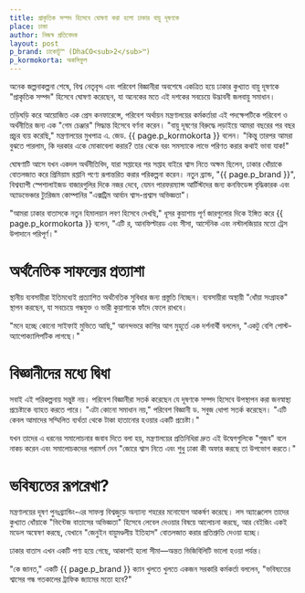 ```yaml
---
title: প্রাকৃতিক সম্পদ হিসেবে ঘোষণা করা হলো ঢাকার বায়ু দূষণকে
place: ঢাকা
author: নিজস্ব প্রতিবেদক
layout: post
p_brand: ঢাকোটু™ (DhaCO<sub>2</sub>™)
p_kormokorta: অকসিফুল
---
```


<!-- @format -->

অনেক জল্পনাকল্পনা শেষে, বিশ্ব নেতৃবৃন্দ এবং পরিবেশ বিজ্ঞানীরা অবশেষে একত্রিত হয়ে ঢাকার কুখ্যাত বায়ু দূষণকে "প্রাকৃতিক সম্পদ" হিসেবে ঘোষণা করেছেন, যা অনেকের মতে এই দশকের সবচেয়ে উদ্ভাবনী জলবায়ু সমাধান।

তড়িঘড়ি করে আয়োজিত এক প্রেস কনফারেন্সে, পরিবেশ অর্থায়ন মন্ত্রণালয়ের কর্মকর্তারা এই পদক্ষেপটিকে পরিবেশ ও অর্থনীতির জন্য এক "গেম চেঞ্জার" সিদ্ধান্ত হিসেবে বর্ণনা করেন। "বায়ু দূষণের বিরুদ্ধে লড়াইয়ে আমরা বছরের পর বছর প্রচুর ব্যয় করেছি," মন্ত্রণালয়ের মুখপাত্র এ. জেড. {{ page.p_kormokorta }} বলেন। "কিন্তু তারপর আমরা বুঝতে পারলাম, কি দরকার একে মোকাবেলা করার? তার থেকে বরং সমস্যাকে লাভে পরিণত করার কথাই ভাবা যাক!"

ঘোষণাটি আসে যখন একদল অর্থনীতিবিদ, যারা সপ্তাহের পর সপ্তাহ বাইরে শ্বাস নিতে অক্ষম ছিলেন, ঢাকার ধোঁয়াকে বোতলজাত করে প্রিমিয়াম রপ্তানি পণ্যে রূপান্তরিত করার পরিকল্পনা করেন। নতুন ব্র্যান্ড, "{{ page.p_brand }}", বিশ্বব্যাপী স্পেশালাইজড বাজারগুলির দিকে নজর দেবে, যেমন পারফরম্যান্স আর্টিস্টদের জন্য কনফিডেন্স বৃদ্ধিকারক এবং অ্যাডভেঞ্চার ট্যুরিজম কোম্পানির "এক্সট্রিম আর্বান শ্বাস-প্রশ্বাস অভিজ্ঞতা"।

"আমরা ঢাকার বাতাসকে নতুন হিমালয়ান লবণ হিসেবে দেখছি," ধূসর কুয়াশায় পূর্ণ জারগুলোর দিকে ইঙ্গিত করে {{ page.p_kormokorta }} বলেন, "এটি র, আনফিল্টারড এবং সীসা, আর্সেনিক এবং নস্টালজিয়ার মতো ট্রেস উপাদানে পরিপূর্ণ।"

# অর্থনৈতিক সাফল্যের প্রত্যাশা

স্থানীয় ব্যবসায়ীরা ইতিমধ্যেই প্রত্যাশিত অর্থনৈতিক সুবিধার জন্য প্রস্তুতি নিচ্ছেন। ব্যবসায়ীরা অস্থায়ী "ধোঁয়া সংগ্রাহক" স্থাপন করছেন, যা সবচেয়ে গন্ধযুক্ত ও ভারী কুয়াশাকে ফাঁদে ফেলে রাখবে।

"মনে হচ্ছে কোনো সাইফাই মুভিতে আছি," আনন্দভরে কাশির আগ মুহূর্তে এক দর্শনার্থী বললেন, "একটু বেশি পোস্ট-অ্যাপোক্যালিপটিক লাগছে।"

# বিজ্ঞানীদের মধ্যে দ্বিধা

সবাই এই পরিকল্পনায় সন্তুষ্ট নয়। পরিবেশ বিজ্ঞানীরা সতর্ক করেছেন যে দূষণকে সম্পদ হিসেবে উপস্থাপন করা জনস্বাস্থ্য প্রচেষ্টাকে ব্যাহত করতে পারে। "এটা কোনো সমাধান নয়," পরিবেশ বিজ্ঞানী ড. সবুজ ধোপা সতর্ক করেছেন। "এটি কেবল আমাদের সম্মিলিত ব্যর্থতা থেকে টাকা হাতানোর হওয়ার একটি প্রচেষ্টা।"

যখন তাদের এ ধরনের সমালোচনার জবাব দিতে বলা হয়, মন্ত্রণালয়ের প্রতিনিধিরা দ্রুত এই উদ্বেগগুলিকে "গুজব" বলে নাকচ করেন এবং সমালোচকদের পরামর্শ দেন "জোরে শ্বাস নিতে এবং শুধু ঢাকা কী অফার করছে তা উপভোগ করতে।"

# ভবিষ্যতের রূপরেখা?

মন্ত্রণালয়ের দূষণ পুনঃব্র্যান্ডিং-এর সাফল্য বিশ্বজুড়ে অন্যান্য শহরের মনোযোগ আকর্ষণ করেছে। লস অ্যাঞ্জেলেস তাদের কুখ্যাত ধোঁয়াকে "ভিন্টেজ বাতাসের অভিজ্ঞতা" হিসেবে লেবেল দেওয়ার বিষয়ে আলোচনা করছে, আর বেইজিং একই মডেল অন্বেষণ করছে, যেখানে "জেনুইন বায়ুমণ্ডলীয় ইতিহাস" বোতলজাত করার প্রতিশ্রুতি দেওয়া হচ্ছে।

ঢাকার বাতাস এখন একটি পণ্য হয়ে গেছে, আকাশই হলো সীমা—অন্তত ভিজিবিলিটি ভালো হওয়া পর্যন্ত।

"কে জানত," একটি {{ page.p_brand }} ক্যান খুলতে খুলতে একজন সরকারি কর্মকর্তা বললেন, "ভবিষ্যতের শ্বাসের গন্ধ গতকালের ট্রাফিক জ্যামের মতো হবে?"
